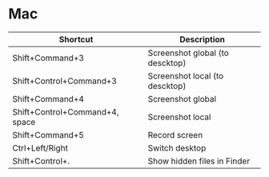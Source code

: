# Mac

Shortcut | Description
---|---
Shift+Command+3 | Screenshot global (to descktop)
Shift+Control+Command+3 | Screenshot local (to descktop)
Shift+Command+4 | Screenshot global
Shift+Control+Command+4, space | Screenshot local
Shift+Command+5 | Record screen
Ctrl+Left/Right | Switch desktop
Shift+Control+. | Show hidden files in Finder
